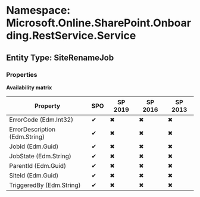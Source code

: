 # Namespace: Microsoft.Online.SharePoint.Onboarding.RestService.Service
## Entity Type: SiteRenameJob

### Properties

**Availability matrix**

Property | SPO | SP 2019 | SP 2016 | SP 2013
----------|-----|---------|---------|--------
ErrorCode (Edm.Int32) | ✔ | ✖ | ✖ | ✖
ErrorDescription (Edm.String) | ✔ | ✖ | ✖ | ✖
JobId (Edm.Guid) | ✔ | ✖ | ✖ | ✖
JobState (Edm.String) | ✔ | ✖ | ✖ | ✖
ParentId (Edm.Guid) | ✔ | ✖ | ✖ | ✖
SiteId (Edm.Guid) | ✔ | ✖ | ✖ | ✖
TriggeredBy (Edm.String) | ✔ | ✖ | ✖ | ✖

